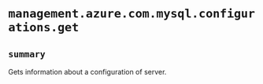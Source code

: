 # `management.azure.com.mysql.configurations.get`

## `summary`
Gets information about a configuration of server.


